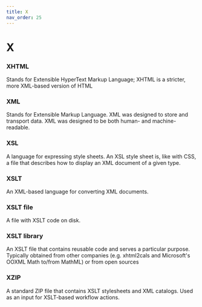 ```yaml
---
title: X
nav_order: 25
---
```


# X

### XHTML
Stands for Extensible HyperText Markup Language; XHTML is a stricter, more XML-based version of HTML

### XML
Stands for Extensible Markup Language. XML was designed to store and transport data. XML was designed to be both human- and machine-readable.

### XSL
A language for expressing style sheets. An XSL style sheet is, like with CSS, a file that describes how to display an XML document of a given type.

### XSLT
An XML-based language for converting XML documents.

### XSLT file
A file with XSLT code on disk.

### XSLT library
An XSLT file that contains reusable code and serves a particular purpose. Typically obtained from other companies (e.g. xhtml2cals and Microsoft's OOXML Math to/from MathML) or from open sources

### XZIP
A standard ZIP file that contains XSLT stylesheets and XML catalogs. Used as an input for XSLT-based workflow actions.
